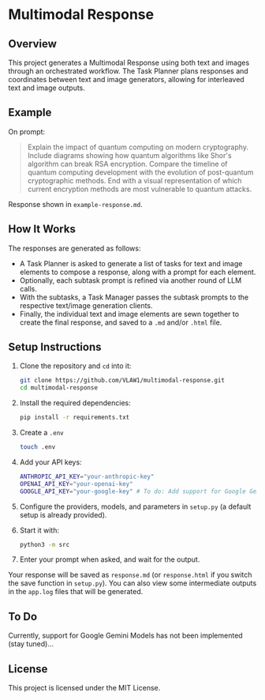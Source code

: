 # Multimodal Response

## Overview

This project generates a Multimodal Response using both text and images through an orchestrated workflow.
The Task Planner plans responses and coordinates between text and image generators, allowing for interleaved text and image outputs.

## Example

On prompt:

> Explain the impact of quantum computing on modern cryptography. Include diagrams showing how quantum algorithms like Shor's algorithm can break RSA encryption. Compare the timeline of quantum computing development with the evolution of post-quantum cryptographic methods. End with a visual representation of which current encryption methods are most vulnerable to quantum attacks.

Response shown in `example-response.md`.

## How It Works

The responses are generated as follows:

- A Task Planner is asked to generate a list of tasks for text and image elements to compose a response, along with a prompt for each element.
- Optionally, each subtask prompt is refined via another round of LLM calls.
- With the subtasks, a Task Manager passes the subtask prompts to the respective text/image generation clients.
- Finally, the individual text and image elements are sewn together to create the final response, and saved to a `.md` and/or `.html` file.

## Setup Instructions

1. Clone the repository and `cd` into it:
   ``` sh
   git clone https://github.com/VLAW1/multimodal-response.git
   cd multimodal-response
   ```

2. Install the required dependencies:
   ``` sh
   pip install -r requirements.txt
   ```

3. Create a `.env`
   ``` sh
   touch .env
   ```

4. Add your API keys:
   ``` sh
   ANTHROPIC_API_KEY="your-anthropic-key"
   OPENAI_API_KEY="your-openai-key"
   GOOGLE_API_KEY="your-google-key" # To do: Add support for Google Gemini models
   ```

5. Configure the providers, models, and parameters in `setup.py` (a default setup is already provided).

4. Start it with:
   ``` sh
   python3 -m src
   ```

5. Enter your prompt when asked, and wait for the output.

Your response will be saved as `response.md` (or `response.html` if you switch the save function in `setup.py`).
You can also view some intermediate outputs in the `app.log` files that will be generated.

## To Do

Currently, support for Google Gemini Models has not been implemented (stay tuned)...

## License
This project is licensed under the MIT License.